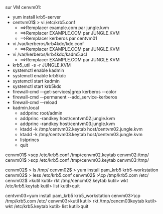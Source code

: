  sur VM cenvm01: 
- yum install krb5-server
- centvm01$ > vi /etc/krb5.conf  
     - ==>Remplacer example.com  par jungle.kvm
     - ==>Remplacer EXAMPLE.COM  par JUNGLE.KVM
     - ==>Remplacer kerberos par centvm01
- vi /var/kerberos/krb4kdc/kdc.conf
     -  ==>Remplacer EXAMPLE.COM  par JUNGLE.KVM
-  vi /var/kerberos/krb4kdc/kadm5.acl
     - ==>Remplacer EXAMPLE.COM  par JUNGLE.KVM
- krb5_util -s -r JUNGLE.KVM
- systemctl enable kadmin
- systemctl enable krb5kdc
- systemctl start kadmin
- systemctl start krb5kdc
- firewall-cmd --get-services|grep kerberos --color
- firewall-cmd --permanent --add_service-kerberos
- firewall-cmd --reload
- kadmin.local
   - addprinc root/admin
   - addprinc -randkey host/centvm02.jungle.kvm
   - addprinc -randkey host/centvm03.jungle.kvm
   - ktadd -k /tmp/centvm02.keytab host/centvm02.jungle.kvm
   - ktadd -k /tmp/centvm03.keytab host/centvm03.jungle.kvm
   - listprincs
   - quit
   
cenvm01$ >scp /etc/krb5.conf /tmp/cenvm02.keytab cenvm02:/tmp/
cenvm01$ >scp /etc/krb5.conf /tmp/cenvm03.keytab cenvm03:/tmp/

cenvm02$ > ls /tmp/
cenvm02$ > yum install pam_krb5 krb5-workstation
cenvm02$ > less /etc/krb5.conf
cenvm02$ >\cp /tmp/krb5.com /etc/
cenvm02$ >kutil
kutil> rkt /tmp/cencm02.keytab
kutil> wkt /etc/krb5.keytab
kutil> list
kutil>quit

centvm03>yum install pam_krb5 krb5_workstation
cenvm03>\cp /tmp/krb5.com /etc/
cenvm03>kutil
kutil> rkt /tmp/cencm03keytab
kutil> wkt /etc/krb5.keytab
kutil> list
kutil>quit










